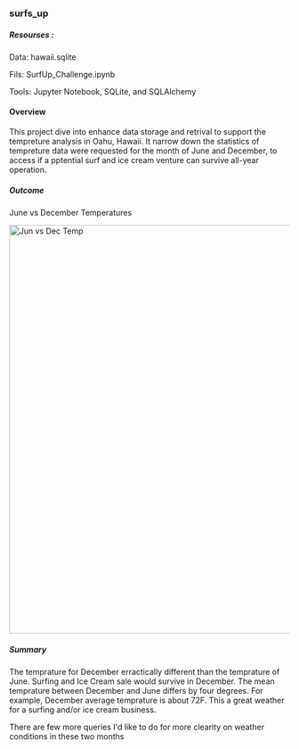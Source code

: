 ### surfs_up

##### Resourses : 

Data: hawaii.sqlite

Fils: SurfUp_Challenge.ipynb

Tools: Jupyter Notebook, SQLite, and SQLAlchemy

#### Overview 

This project dive into enhance data storage and retrival to support the tempreture analysis in Oahu, Hawaii. It narrow down the statistics of tempreture data were requested for the month of June and December, to access if a pptential surf and ice cream venture can survive all-year operation.

##### Outcome 

June vs December Temperatures 


<img width="733" alt="Jun vs Dec Temp" src="https://user-images.githubusercontent.com/106555873/182738940-930df7c3-31ca-4f06-aefb-e7d00bbf22a6.png">




##### Summary
The temprature for December erractically different than the temprature of June. Surfing and Ice Cream sale would survive in December. The mean temprature 
between December and June differs by four degrees. For example, December average temprature is about 72F. This a great weather for a surfing and/or ice cream business. 

There are few more queries I'd like to do for more clearity on weather conditions in these two months 

